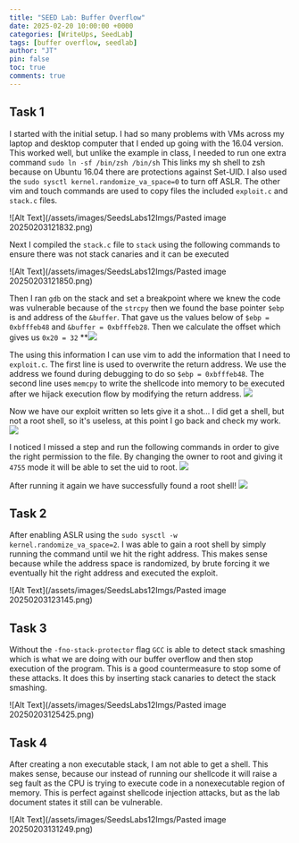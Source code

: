 ```yaml
---
title: "SEED Lab: Buffer Overflow"
date: 2025-02-20 10:00:00 +0000
categories: [WriteUps, SeedLab]
tags: [buffer overflow, seedlab]
author: "JT"
pin: false
toc: true
comments: true
---
```


## Task 1
I started with the initial setup. I had so many problems with VMs across my laptop and desktop computer that I ended up going with the 16.04 version. This worked well, but unlike the example in class, I needed to run one extra command `sudo ln -sf /bin/zsh /bin/sh` This links my sh shell to zsh because on Ubuntu 16.04 there are protections against Set-UID. I also used the `sudo sysctl kernel.randomize_va_space=0` to turn off ASLR. The other vim and touch commands are used to copy files the included `exploit.c` and `stack.c` files.


![Alt Text](/assets/images/SeedsLabs12Imgs/Pasted image 20250203121832.png)


Next I compiled the `stack.c` file to `stack` using the following commands to ensure there was not stack canaries and it can be executed

![Alt Text](/assets/images/SeedsLabs12Imgs/Pasted image 20250203121850.png)


Then I ran `gdb` on the stack and set a breakpoint where we knew the code was vulnerable because of the `strcpy` then we found the base pointer `$ebp` is and address of the `&buffer`. That gave us the values below of `$ebp = 0xbfffeb48` and `&buffer = 0xbfffeb28`. Then we calculate the offset which gives us `0x20 = 32`
**![](https://lh7-rt.googleusercontent.com/docsz/AD_4nXcQQBPQQ8CMwEJKYqmNz02CcVhWsXFkg_X8f3zsTvq3Vo5B_81_P3Zse3WD8IRgyyQ1fO1BzHhB87j9Yl7xUc4KtyKLUIvH2vwyx5tRlcU-8iQebekIDy792fPJ7tY5wQN1pdFaKA?key=M9UqJo6gFwpGru4IKynhiX5z)

The using this information I can use vim to add the information that I need to `exploit.c`. 
The first line is used to overwrite the return address. We use the address we found during debugging to do so `$ebp = 0xbfffeb48`. 
The second line uses `memcpy` to write the shellcode into memory to be executed after we hijack execution flow by modifying the return address.
**![](https://lh7-rt.googleusercontent.com/docsz/AD_4nXc1s4OGUSvh_PfhqV1K3yfLqZ0S-OmK7vorLkX-xUqMjisiPxMezDYiSx9W_K6UOG9ubc7zGI0BFs_oyzzNBqKpGapZ1DUAHiBuoA2w8AZlh8-VosI9F-OQ54zU4ZCSohBNRy2x?key=M9UqJo6gFwpGru4IKynhiX5z)**

Now we have our exploit written so lets give it a shot... I did get a shell, but not a root shell, so it's useless, at this point I go back and check my work.
**![](https://lh7-rt.googleusercontent.com/docsz/AD_4nXfarmDAjL6HQ-1xL9hmqpuA9PMWJSRNmoNN2xK_m7UBfE0pbZSf3Z48eZhajZBmvAwxVEQeye6EGksSXm1Y5BIjMbURcH2QOa0sCFo5Ud0nP2_QXXEDJcQzdYxa-OnD-m0RkIVvrA?key=M9UqJo6gFwpGru4IKynhiX5z)**

I noticed I missed a step and run the following commands in order to give the right permission to the file. By changing the owner to root and giving it `4755` mode it will be able to set the uid to root.
**![](https://lh7-rt.googleusercontent.com/docsz/AD_4nXfeSJH2T-zICOLl5hPMiHMRRH7uFq3pcS1AKPC1UedZIU_N2hdjp6thFVcLr5fZuCQwSOxO7ikQ0TEVu6uolFA5FruyA4i03vl0IFcgOKuXBT3lQ0EJKM5xO-bxgvDTIAxSm6LWmw?key=M9UqJo6gFwpGru4IKynhiX5z)**

After running it again we have successfully found a root shell!
**![](https://lh7-rt.googleusercontent.com/docsz/AD_4nXfrWLAbdNU2jusFdoDGRSapfF5ARb967z-YlJnW_mUAy8TCdUERX0PYinr1LwNwsirYojF49k2VdohSfKKLvhBTDCLMTIc_I6dIdrD2M0iRYuXw0jb4hU_TicQ0UarIt8GqL0zY?key=M9UqJo6gFwpGru4IKynhiX5z)**


## Task 2
After enabling ASLR using the `sudo sysctl -w kernel.randomize_va_space=2`. I was able to gain a root shell by simply running the command until we hit the right address. This makes sense because while the address space is randomized, by brute forcing it we eventually hit the right address and executed the exploit.

![Alt Text](/assets/images/SeedsLabs12Imgs/Pasted image 20250203123145.png)


## Task 3 
Without the `-fno-stack-protector` flag `GCC` is able to detect stack smashing which is what we are doing with our buffer overflow and then stop execution of the program. This is a good countermeasure to stop some of these attacks. It does this by inserting stack canaries to detect the stack smashing. 

![Alt Text](/assets/images/SeedsLabs12Imgs/Pasted image 20250203125425.png)


## Task 4
After creating a non executable stack, I am not able to get a shell. This makes sense, because our instead of running our shellcode it will raise a seg fault as the CPU is trying to execute code in a nonexecutable region of memory. This is perfect against shellcode injection attacks, but as the lab document states it still can be vulnerable.  

![Alt Text](/assets/images/SeedsLabs12Imgs/Pasted image 20250203131249.png)
